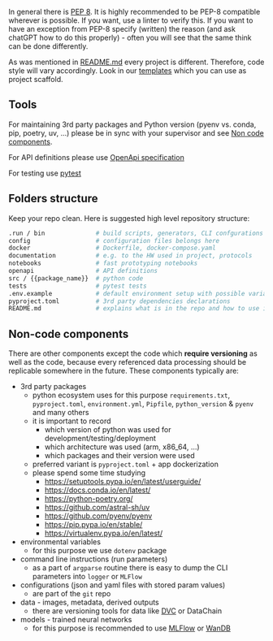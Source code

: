 In general there is [PEP 8](https://peps.python.org/pep-0008/). It is highly recommended to be PEP-8 compatible wherever is possible. If you want, use a linter to verify this. If you want to have an exception from PEP-8 specify (written) the reason (and ask chatGPT how to do this properly) - often you will see that the same think can be done differently.

As was mentioned in [README.md](README.md#quick-guide) every project is different. Therefore, code style will vary accordingly. Look in our [templates](templates.md) which you can use as project scaffold.

## Tools

For maintaining 3rd party packages and Python version (pyenv vs. conda, pip, poetry, uv, ...) please be in sync with your supervisor and see [Non code components](#non-code-components).

For API definitions please use [OpenApi specification](https://swagger.io/resources/open-api/)

For testing use [pytest](https://docs.pytest.org/en/stable/)

## Folders structure

Keep your repo clean. Here is suggested high level repository structure:

```bash
.run / bin              # build scripts, generators, CLI confgurations etc.
config                  # configuration files belongs here
docker                  # Dockerfile, docker-compose.yaml
documentation           # e.g. to the HW used in project, protocols
notebooks               # fast prototyping notebooks
openapi                 # API definitions
src / {{package_name}}  # python code
tests                   # pytest tests
.env.example            # default environment setup with possible variants for various machines
pyproject.toml          # 3rd party dependencies declarations
README.md               # explains what is in the repo and how to use it
```

## Non-code components

There are other components except the code which **require versioning** as well as the code, because every referenced data processing should be replicable somewhere in the future. These components typically are:

- 3rd party packages
    - python ecosystem uses for this purpose `requirements.txt`, `pyproject.toml`, `environment.yml`, `Pipfile`, `python_version` & `pyenv` and many others
    - it is important to record
        - which version of python was used for development/testing/deployment
        - which architecture was used (arm, x86_64, …)
        - which packages and their version were used
    - preferred variant is `pyproject.toml` + app dockerization
    - please spend some time studying
        - https://setuptools.pypa.io/en/latest/userguide/
        - https://docs.conda.io/en/latest/
        - https://python-poetry.org/
        - https://github.com/astral-sh/uv
        - https://github.com/pyenv/pyenv
        - https://pip.pypa.io/en/stable/
        - https://virtualenv.pypa.io/en/latest/
- environmental variables
    - for this purpose we use `dotenv` package
- command line instructions (run parameters)
    - as a part of `argparse` routine there is easy to dump the CLI parameters into `logger` or `MLFlow`
- configurations (json and yaml files with stored param values)
    - are part of the `git` repo
- data - images, metadata, derived outputs
    - there are versioning tools for data like [DVC]([https://dvc.org](https://dvc.org/)) or DataChain
- models - trained neural networks
    - for this purpose is recommended to use [MLFlow]([https://mlflow.org](https://mlflow.org/)) or [WanDB](https://wandb.ai/site/)
